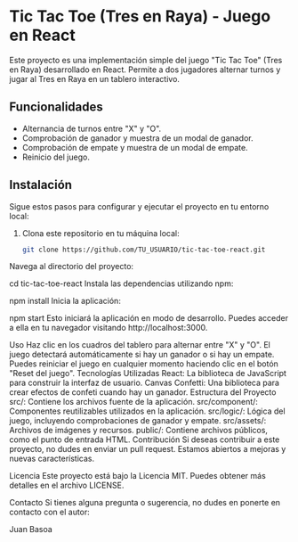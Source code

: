 # Tic Tac Toe (Tres en Raya) - Juego en React

Este proyecto es una implementación simple del juego "Tic Tac Toe" (Tres en Raya) desarrollado en React. Permite a dos jugadores alternar turnos y jugar al Tres en Raya en un tablero interactivo.

## Funcionalidades

- Alternancia de turnos entre "X" y "O".
- Comprobación de ganador y muestra de un modal de ganador.
- Comprobación de empate y muestra de un modal de empate.
- Reinicio del juego.

## Instalación

Sigue estos pasos para configurar y ejecutar el proyecto en tu entorno local:

1. Clona este repositorio en tu máquina local:

   ```bash
   git clone https://github.com/TU_USUARIO/tic-tac-toe-react.git


Navega al directorio del proyecto:


cd tic-tac-toe-react
Instala las dependencias utilizando npm:


npm install
Inicia la aplicación:


npm start
Esto iniciará la aplicación en modo de desarrollo. Puedes acceder a ella en tu navegador visitando http://localhost:3000.

Uso
Haz clic en los cuadros del tablero para alternar entre "X" y "O".
El juego detectará automáticamente si hay un ganador o si hay un empate.
Puedes reiniciar el juego en cualquier momento haciendo clic en el botón "Reset del juego".
Tecnologías Utilizadas
React: La biblioteca de JavaScript para construir la interfaz de usuario.
Canvas Confetti: Una biblioteca para crear efectos de confeti cuando hay un ganador.
Estructura del Proyecto
src/: Contiene los archivos fuente de la aplicación.
src/component/: Componentes reutilizables utilizados en la aplicación.
src/logic/: Lógica del juego, incluyendo comprobaciones de ganador y empate.
src/assets/: Archivos de imágenes y recursos.
public/: Contiene archivos públicos, como el punto de entrada HTML.
Contribución
Si deseas contribuir a este proyecto, no dudes en enviar un pull request. Estamos abiertos a mejoras y nuevas características.

Licencia
Este proyecto está bajo la Licencia MIT. Puedes obtener más detalles en el archivo LICENSE.

Contacto
Si tienes alguna pregunta o sugerencia, no dudes en ponerte en contacto con el autor:

Juan Basoa
